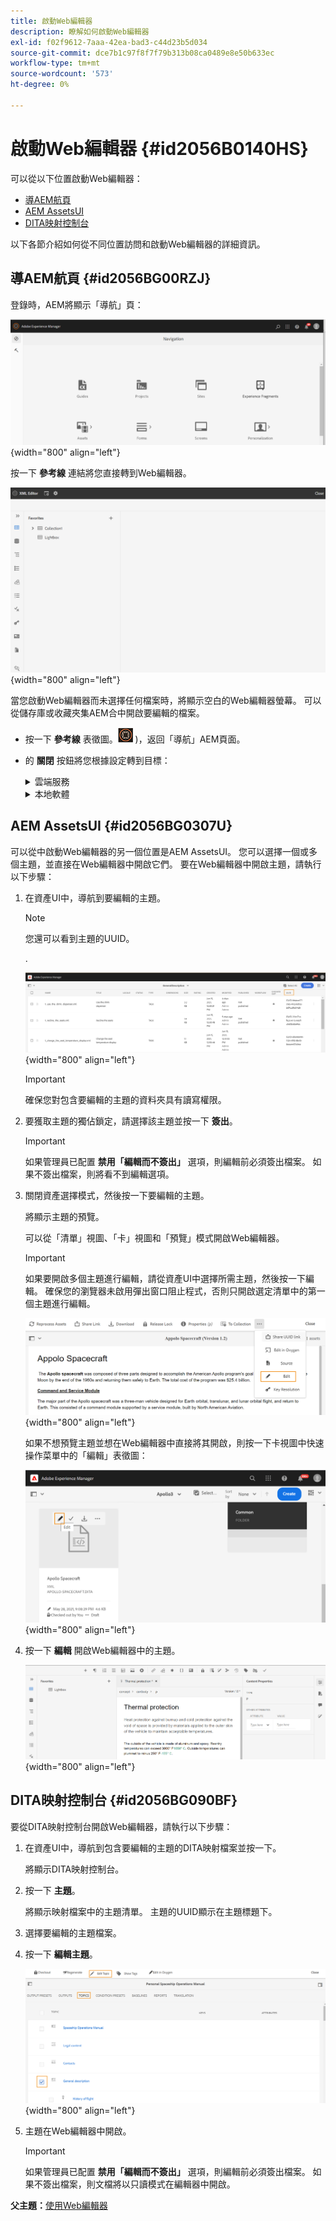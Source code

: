 ```yaml
---
title: 啟動Web編輯器
description: 瞭解如何啟動Web編輯器
exl-id: f02f9612-7aaa-42ea-bad3-c44d23b5d034
source-git-commit: dce7b1c97f8f7f79b313b08ca0489e8e50b633ec
workflow-type: tm+mt
source-wordcount: '573'
ht-degree: 0%

---
```


# 啟動Web編輯器 {#id2056B0140HS}

可以從以下位置啟動Web編輯器：

- [導AEM航頁](#id2056BG00RZJ)
- [AEM AssetsUI](#id2056BG0307U)
- [DITA映射控制台](#id2056BG090BF)

以下各節介紹如何從不同位置訪問和啟動Web編輯器的詳細資訊。

## 導AEM航頁 {#id2056BG00RZJ}

登錄時，AEM將顯示「導航」頁：

![](images/web-editor-from-navigation-page.png){width="800" align="left"}

按一下 **參考線** 連結將您直接轉到Web編輯器。

![](images/web-editor-launch-page.png){width="800" align="left"}

當您啟動Web編輯器而未選擇任何檔案時，將顯示空白的Web編輯器螢幕。 可以從儲存庫或收藏夾集AEM合中開啟要編輯的檔案。

- 按一下 **參考線** 表徵圖。![](images/aem-guides-icon.png) )，返回「導航」AEM頁面。

- 的 **關閉** 按鈕將您根據設定轉到目標：



   <details>

   <summary> 雲端服務 </summary>

   如果使用Cloud Services，請按一下 **關閉** 按鈕返回AEM導航頁。
   </details>

   <details>

   <summary> 本地軟體</summary>

   如果您使用的AEM是本地指南軟體(4.2.1及更高版本)，請按一下 **關閉** 按鈕，將選定控制項在Tab鍵次序中下移一個位置。

   </details>

## AEM AssetsUI {#id2056BG0307U}

可以從中啟動Web編輯器的另一個位置是AEM AssetsUI。 您可以選擇一個或多個主題，並直接在Web編輯器中開啟它們。 要在Web編輯器中開啟主題，請執行以下步驟：

1. 在資產UI中，導航到要編輯的主題。

   >[!NOTE]
   >
   > 您還可以看到主題的UUID。

   .

   ![](images/assets_ui_with_uuid_cs.png){width="800" align="left"}

   >[!IMPORTANT]
   >
   > 確保您對包含要編輯的主題的資料夾具有讀寫權限。

1. 要獲取主題的獨佔鎖定，請選擇該主題並按一下 **簽出**。

   >[!IMPORTANT]
   >
   > 如果管理員已配置 **禁用「編輯而不簽出」** 選項，則編輯前必須簽出檔案。 如果不簽出檔案，則將看不到編輯選項。

1. 關閉資產選擇模式，然後按一下要編輯的主題。

   將顯示主題的預覽。

   可以從「清單」視圖、「卡」視圖和「預覽」模式開啟Web編輯器。

   >[!IMPORTANT]
   >
   > 如果要開啟多個主題進行編輯，請從資產UI中選擇所需主題，然後按一下編輯。 確保您的瀏覽器未啟用彈出窗口阻止程式，否則只開啟選定清單中的第一個主題進行編輯。

   ![](images/edit-from-preview_cs.png){width="800" align="left"}

   如果不想預覽主題並想在Web編輯器中直接將其開啟，則按一下卡視圖中快速操作菜單中的「編輯」表徵圖：

   ![](images/edit-topic-from-quick-action_cs.png){width="800" align="left"}

1. 按一下 **編輯** 開啟Web編輯器中的主題。

   ![](images/edit-mode.png){width="800" align="left"}


## DITA映射控制台 {#id2056BG090BF}

要從DITA映射控制台開啟Web編輯器，請執行以下步驟：

1. 在資產UI中，導航到包含要編輯的主題的DITA映射檔案並按一下。

   將顯示DITA映射控制台。

1. 按一下 **主題**。

   將顯示映射檔案中的主題清單。 主題的UUID顯示在主題標題下。

1. 選擇要編輯的主題檔案。

1. 按一下 **編輯主題**。

   ![](images/edit-topics-map-console_cs.png){width="800" align="left"}

1. 主題在Web編輯器中開啟。

   >[!IMPORTANT]
   >
   > 如果管理員已配置 **禁用「編輯而不簽出」** 選項，則編輯前必須簽出檔案。 如果不簽出檔案，則文檔將以只讀模式在編輯器中開啟。


**父主題：**[&#x200B;使用Web編輯器](web-editor.md)
